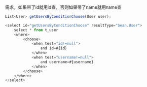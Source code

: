 需求，如果带了id就用id查，否则如果带了name就用name查

```javascript
List<User> getUsersByConditionChoose(User user);
```



```javascript
<select id="getUsersByConditionChoose" resultType="bean.User">
    select * from t_user
    <where>
        <choose>
            <when test="id!=null">
                and id=#{id}
            </when>
            <when test="username!=null">
                and username=#{username}
            </when>
        </choose>
    </where>
</select>
```

